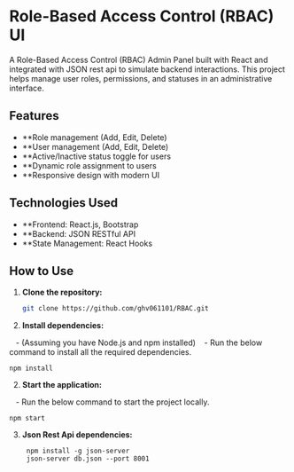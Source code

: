# Role-Based Access Control (RBAC) UI

A Role-Based Access Control (RBAC) Admin Panel built with React and integrated with JSON rest api to simulate backend interactions. This project helps manage user roles, permissions, and statuses in an administrative interface.


## Features
  - **Role management (Add, Edit, Delete)
  - **User management (Add, Edit, Delete)
  - **Active/Inactive status toggle for users
  - **Dynamic role assignment to users
  - **Responsive design with modern UI

## Technologies Used

  - **Frontend: React.js, Bootstrap
  - **Backend: JSON RESTful API
  - **State Management: React Hooks


## How to Use

1. **Clone the repository:**

   ```bash
   git clone https://github.com/ghv061101/RBAC.git

2. **Install dependencies:**

   - (Assuming you have Node.js and npm installed)
   - Run the below command to install all the required dependencies.
   
    npm install


2. **Start the application:**

   - Run the below command to start the project locally.
   
    npm start

3. **Json Rest Api dependencies:**
   ```
    npm install -g json-server
    json-server db.json --port 8001





